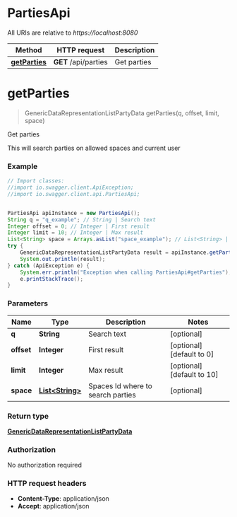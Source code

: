 # PartiesApi

All URIs are relative to *https://localhost:8080*

Method | HTTP request | Description
------------- | ------------- | -------------
[**getParties**](PartiesApi.md#getParties) | **GET** /api/parties | Get parties


<a name="getParties"></a>
# **getParties**
> GenericDataRepresentationListPartyData getParties(q, offset, limit, space)

Get parties

This will search parties on allowed spaces and current user

### Example
```java
// Import classes:
//import io.swagger.client.ApiException;
//import io.swagger.client.api.PartiesApi;


PartiesApi apiInstance = new PartiesApi();
String q = "q_example"; // String | Search text
Integer offset = 0; // Integer | First result
Integer limit = 10; // Integer | Max result
List<String> space = Arrays.asList("space_example"); // List<String> | Spaces Id where to search parties
try {
    GenericDataRepresentationListPartyData result = apiInstance.getParties(q, offset, limit, space);
    System.out.println(result);
} catch (ApiException e) {
    System.err.println("Exception when calling PartiesApi#getParties");
    e.printStackTrace();
}
```

### Parameters

Name | Type | Description  | Notes
------------- | ------------- | ------------- | -------------
 **q** | **String**| Search text | [optional]
 **offset** | **Integer**| First result | [optional] [default to 0]
 **limit** | **Integer**| Max result | [optional] [default to 10]
 **space** | [**List&lt;String&gt;**](String.md)| Spaces Id where to search parties | [optional]

### Return type

[**GenericDataRepresentationListPartyData**](GenericDataRepresentationListPartyData.md)

### Authorization

No authorization required

### HTTP request headers

 - **Content-Type**: application/json
 - **Accept**: application/json

